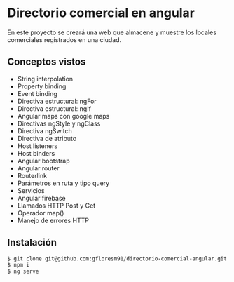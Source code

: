 # Directorio comercial en angular

En este proyecto se creará una web que almacene y muestre los locales comerciales registrados en una ciudad.

## Conceptos vistos

- String interpolation
- Property binding
- Event binding
- Directiva estructural: ngFor
- Directiva estructural: ngIf
- Angular maps con google maps
- Directivas ngStyle y ngClass
- Directiva ngSwitch
- Directiva de atributo
- Host listeners
- Host binders
- Angular bootstrap
- Angular router
- Routerlink
- Parámetros en ruta y tipo query
- Servicios
- Angular firebase
- Llamados HTTP Post y Get
- Operador map()
- Manejo de errores HTTP

## Instalación

```bash
$ git clone git@github.com:gfloresm91/directorio-comercial-angular.git
$ npm i
$ ng serve
```
